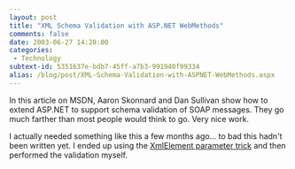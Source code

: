 ```yaml
---
layout: post
title: "XML Schema Validation with ASP.NET WebMethods"
comments: false
date: 2003-06-27 14:28:00
categories:
 - Technology
subtext-id: 5351637e-bdb7-45ff-a7b3-991940f99334
alias: /blog/post/XML-Schema-Validation-with-ASPNET-WebMethods.aspx
---
```



In this article on MSDN, Aaron Skonnard and Dan Sullivan show how to extend ASP.NET to support schema validation of SOAP messages. They go much farther than most people would think to go. Very nice work.

I actually needed something like this a few months ago... to bad this hadn't been written yet. I ended up using the [XmlElement parameter trick](http://msdn.microsoft.com/library/default.asp?url=/library/en-us/dnservice/html/service04162003.asp) and then performed the validation myself.
